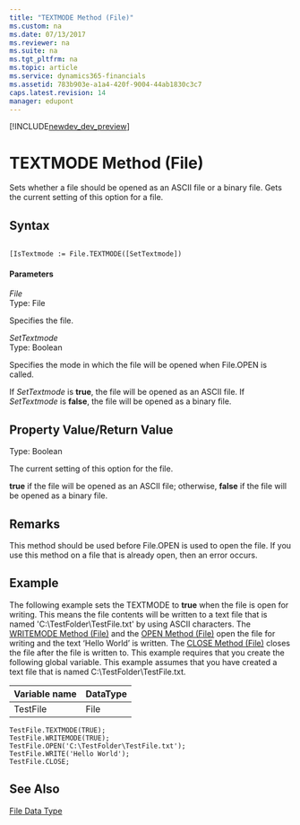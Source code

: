 ```yaml
---
title: "TEXTMODE Method (File)"
ms.custom: na
ms.date: 07/13/2017
ms.reviewer: na
ms.suite: na
ms.tgt_pltfrm: na
ms.topic: article
ms.service: dynamics365-financials
ms.assetid: 783b903e-a1a4-420f-9004-44ab1830c3c7
caps.latest.revision: 14
manager: edupont
---
```


[!INCLUDE[newdev_dev_preview](../includes/newdev_dev_preview.md)]

# TEXTMODE Method (File)
Sets whether a file should be opened as an ASCII file or a binary file. Gets the current setting of this option for a file.  
  
## Syntax  
  
```  
  
[IsTextmode := File.TEXTMODE([SetTextmode])  
```  
  
#### Parameters  
 *File*  
 Type: File  
  
 Specifies the file.  
  
 *SetTextmode*  
 Type: Boolean  
  
 Specifies the mode in which the file will be opened when File.OPEN is called.  
  
 If *SetTextmode* is **true**, the file will be opened as an ASCII file. If *SetTextmode* is **false**, the file will be opened as a binary file.  
  
## Property Value/Return Value  
 Type: Boolean  
  
 The current setting of this option for the file.  
  
 **true** if the file will be opened as an ASCII file; otherwise, **false** if the file will be opened as a binary file.  
  
## Remarks  
 This method should be used before File.OPEN is used to open the file. If you use this method on a file that is already open, then an error occurs.  
  
## Example  
 The following example sets the TEXTMODE to **true** when the file is open for writing. This means the file contents will be written to a text file that is named 'C:\\TestFolder\\TestFile.txt' by using ASCII characters. The [WRITEMODE Method \(File\)](devenv-WRITEMODE-Method-File.md) and the [OPEN Method \(File\)](devenv-OPEN-Method-File.md) open the file for writing and the text ‘Hello World’ is written. The [CLOSE Method \(File\)](devenv-CLOSE-Method-File.md) closes the file after the file is written to. This example requires that you create the following global variable. This example assumes that you have created a text file that is named C:\\TestFolder\\TestFile.txt.  
  
|Variable name|DataType|  
|-------------------|--------------|  
|TestFile|File|  
  
```  
TestFile.TEXTMODE(TRUE);  
TestFile.WRITEMODE(TRUE);  
TestFile.OPEN('C:\TestFolder\TestFile.txt');  
TestFile.WRITE('Hello World');  
TestFile.CLOSE;  
```  
  
## See Also  
 [File Data Type](../datatypes/devenv-File-Data-Type.md)